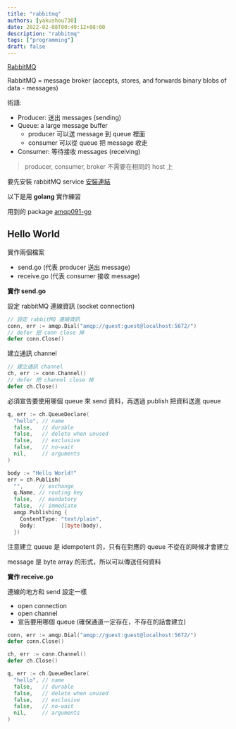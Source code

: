 ```yaml
---
title: "rabbitmq"
authors: [yakushou730]
date: 2022-02-08T00:49:12+08:00
description: "rabbitmq"
tags: ["programming"]
draft: false
---
```


[RabbitMQ](https://www.rabbitmq.com/)

RabbitMQ = message broker (accepts, stores, and forwards binary blobs of data - messages)

術語:
- Producer: 送出 messages (sending)
- Queue: a large message buffer
    - producer 可以送 message 到 queue 裡面
    - consumer 可以從 queue 把 message 收走
- Consumer: 等待接收 messages (receiving)

> producer, consumer, broker 不需要在相同的 host 上

要先安裝 rabbitMQ service [安裝連結](https://www.rabbitmq.com/download.html)

以下是用 **golang** 實作練習

用到的 package [amqp091-go](https://github.com/rabbitmq/amqp091-go)

## Hello World
實作兩個檔案
- send.go (代表 producer 送出 message)
- receive.go (代表 consumer 接收 message)

**實作 send.go**

設定 rabbitMQ 連線資訊 (socket connection)
```go
// 設定 rabbitMQ 連線資訊
conn, err := amqp.Dial("amqp://guest:guest@localhost:5672/")
// defer 把 conn close 掉
defer conn.Close()
```

建立通訊 channel
```go
// 建立通訊 channel
ch, err := conn.Channel()
// defer 把 channel close 掉
defer ch.Close()
```

必須宣告要使用哪個 queue 來 send 資料，再透過 publish 把資料送進 queue
```go
q, err := ch.QueueDeclare(
  "hello", // name
  false,   // durable
  false,   // delete when unused
  false,   // exclusive
  false,   // no-wait
  nil,     // arguments
)

body := "Hello World!"
err = ch.Publish(
  "",     // exchange
  q.Name, // routing key
  false,  // mandatory
  false,  // immediate
  amqp.Publishing {
    ContentType: "text/plain",
    Body:        []byte(body),
  })
```

注意建立 queue 是 idempotent 的，只有在對應的 queue 不從在的時候才會建立

message 是 byte array 的形式，所以可以傳送任何資料

**實作 receive.go**

連線的地方和 send 設定一樣
- open connection
- open channel
- 宣告要用哪個 queue (確保通道一定存在，不存在的話會建立)

```go
conn, err := amqp.Dial("amqp://guest:guest@localhost:5672/")
defer conn.Close()

ch, err := conn.Channel()
defer ch.Close()

q, err := ch.QueueDeclare(
  "hello", // name
  false,   // durable
  false,   // delete when unused
  false,   // exclusive
  false,   // no-wait
  nil,     // arguments
)
```



